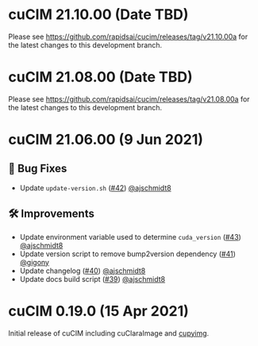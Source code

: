 # cuCIM 21.10.00 (Date TBD)

Please see https://github.com/rapidsai/cucim/releases/tag/v21.10.00a for the latest changes to this development branch.

# cuCIM 21.08.00 (Date TBD)

Please see https://github.com/rapidsai/cucim/releases/tag/v21.08.00a for the latest changes to this development branch.

# cuCIM 21.06.00 (9 Jun 2021)

## 🐛 Bug Fixes

- Update `update-version.sh` ([#42](https://github.com/rapidsai/cucim/pull/42)) [@ajschmidt8](https://github.com/ajschmidt8)

## 🛠️ Improvements

- Update environment variable used to determine `cuda_version` ([#43](https://github.com/rapidsai/cucim/pull/43)) [@ajschmidt8](https://github.com/ajschmidt8)
- Update version script to remove bump2version dependency ([#41](https://github.com/rapidsai/cucim/pull/41)) [@gigony](https://github.com/gigony)
- Update changelog ([#40](https://github.com/rapidsai/cucim/pull/40)) [@ajschmidt8](https://github.com/ajschmidt8)
- Update docs build script ([#39](https://github.com/rapidsai/cucim/pull/39)) [@ajschmidt8](https://github.com/ajschmidt8)

# cuCIM 0.19.0 (15 Apr 2021)

Initial release of cuCIM including cuClaraImage and [cupyimg](https://github.com/mritools/cupyimg).
